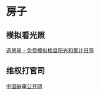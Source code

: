 # 房子


## 模拟看光照
[选房易 - 免费模拟楼盘阳光和累计日照](https://xuanfangyi.com/)

## 维权打官司
[中国庭审公开网](http://tingshen.court.gov.cn/)



